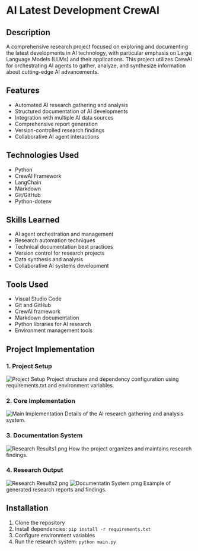 # AI Latest Development CrewAI

## Description
A comprehensive research project focused on exploring and documenting the latest developments in AI technology, with particular emphasis on Large Language Models (LLMs) and their applications. This project utilizes CrewAI for orchestrating AI agents to gather, analyze, and synthesize information about cutting-edge AI advancements.

## Features
- Automated AI research gathering and analysis
- Structured documentation of AI developments
- Integration with multiple AI data sources
- Comprehensive report generation
- Version-controlled research findings
- Collaborative AI agent interactions

## Technologies Used
- Python
- CrewAI Framework
- LangChain
- Markdown
- Git/GitHub
- Python-dotenv

## Skills Learned
- AI agent orchestration and management
- Research automation techniques
- Technical documentation best practices
- Version control for research projects
- Data synthesis and analysis
- Collaborative AI systems development

## Tools Used
- Visual Studio Code
- Git and GitHub
- CrewAI framework
- Markdown documentation
- Python libraries for AI research
- Environment management tools

## Project Implementation

### 1. Project Setup
![Project Setup](https://github.com/user-attachments/assets/9c1d6b3e-ccff-423d-a2b0-7e4c500c644a)
Project structure and dependency configuration using requirements.txt and environment variables.

### 2. Core Implementation
![Main Implementation](https://github.com/user-attachments/assets/7e528a22-c78e-45e3-a75f-f3dfbbe1b3ad)
Details of the AI research gathering and analysis system.

### 3. Documentation System
![Research Results1 png ](https://github.com/user-attachments/assets/0eec8765-3cab-475b-a249-71776deb0bd4)
How the project organizes and maintains research findings.

### 4. Research Output
![Research Results2 png ](https://github.com/user-attachments/assets/99a082e1-5ad9-4974-a282-3c58f42b570c)
![Documentatin System pmg](https://github.com/user-attachments/assets/272561cd-25ec-43b9-8453-6a06f100c474)
Example of generated research reports and findings.

## Installation
1. Clone the repository
2. Install dependencies: `pip install -r requirements.txt`
3. Configure environment variables
4. Run the research system: `python main.py`
